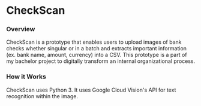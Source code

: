 # CheckScan

### Overview ###

CheckScan is a prototype that enables users to upload images of bank checks whether singular or in a batch and extracts important information (ex. bank name, amount, currency) into a CSV. This prototype is a part of my bachelor project to digitally transform an internal organizational process.

### How it Works ###

CheckScan uses Python 3. It uses Google Cloud Vision's API for text recognition within the image. 
